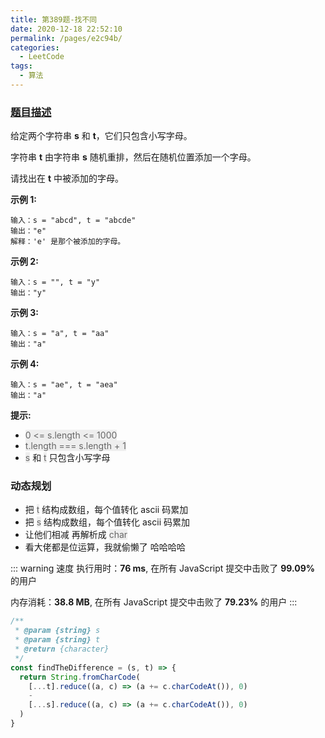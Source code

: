 ```yaml
---
title: 第389题-找不同
date: 2020-12-18 22:52:10
permalink: /pages/e2c94b/
categories:
  - LeetCode
tags:
  - 算法
---
```


### [题目描述](https://leetcode-cn.com/problems/find-the-difference/)

给定两个字符串 **s** 和 **t**，它们只包含小写字母。

字符串 **t** 由字符串 **s** 随机重排，然后在随机位置添加一个字母。

请找出在 **t** 中被添加的字母。

<!-- more -->

**示例 1:**

```
输入：s = "abcd", t = "abcde"
输出："e"
解释：'e' 是那个被添加的字母。
```

**示例 2:**

```
输入：s = "", t = "y"
输出："y"
```

**示例 3:**

```
输入：s = "a", t = "aa"
输出："a"
```

**示例 4:**

```
输入：s = "ae", t = "aea"
输出："a"
```

**提示:**

- <span style="background: #eee; color: #666;">0 <= s.length <= 1000</span>
- <span style="background: #eee; color: #666;">t.length === s.length + 1</span>
- <span style="background: #eee; color: #666;">s</span> 和 <span style="background: #eee; color: #666;">t</span> 只包含小写字母

### 动态规划

- 把 <span style="background: #eee; color: #666;">t</span> 结构成数组，每个值转化 ascii 码累加
- 把 <span style="background: #eee; color: #666;">s</span> 结构成数组，每个值转化 ascii 码累加
- 让他们相减 再解析成 <span style="background: #eee; color: #666;">char</span>
- 看大佬都是位运算，我就偷懒了 哈哈哈哈

::: warning 速度
执行用时：**76 ms**, 在所有 JavaScript 提交中击败了 **99.09%** 的用户

内存消耗：**38.8 MB**, 在所有 JavaScript 提交中击败了 **79.23%** 的用户
:::

```JavaScript
/**
 * @param {string} s
 * @param {string} t
 * @return {character}
 */
const findTheDifference = (s, t) => {
  return String.fromCharCode(
    [...t].reduce((a, c) => (a += c.charCodeAt()), 0)
    -
    [...s].reduce((a, c) => (a += c.charCodeAt()), 0)
  )
}
```
